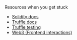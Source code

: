 Resources when you get stuck
- [Solidity docs](https://docs.soliditylang.org/en/v0.8.10/)
- [Truffle docs](https://www.trufflesuite.com/docs/truffle/overview)
- [Truffle testing](https://www.trufflesuite.com/docs/truffle/testing/writing-tests-in-javascript)
- [Web3 (Frontend interactions)](https://web3js.readthedocs.io/en/v1.5.2/)
